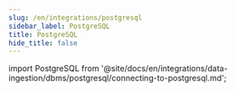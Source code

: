```yaml
---
slug: /en/integrations/postgresql
sidebar_label: PostgreSQL
title: PostgreSQL
hide_title: false
---
```


import PostgreSQL from '@site/docs/en/integrations/data-ingestion/dbms/postgresql/connecting-to-postgresql.md';

<PostgreSQL/>
